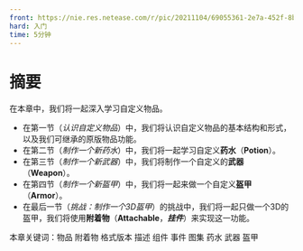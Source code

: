 ```yaml
---
front: https://nie.res.netease.com/r/pic/20211104/69055361-2e7a-452f-8b1a-f23e1262a03a.jpg
hard: 入门
time: 5分钟
---
```


# 摘要

在本章中，我们将一起深入学习自定义物品。

- 在第一节（*认识自定义物品*）中，我们将认识自定义物品的基本结构和形式，以及我们可继承的原版物品功能。
- 在第二节（*制作一个新药水*）中，我们将一起学习自定义**药水**（**Potion**）。
- 在第三节（*制作一个新武器*）中，我们将制作一个自定义的**武器**（**Weapon**）。
- 在第四节（*制作一个新盔甲*）中，我们将一起来做一个自定义**盔甲**（**Armor**）。
- 在最后一节（*挑战：制作一个3D盔甲*）的挑战中，我们将一起只做一个3D的盔甲，我们将使用**附着物**（**Attachable**，***挂件***）来实现这一功能。

本章关键词：物品 附着物 格式版本 描述 组件 事件 图集 药水 武器 盔甲